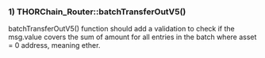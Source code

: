 ### 1) THORChain_Router::batchTransferOutV5()
batchTransferOutV5() function should add a validation to check if the msg.value covers the sum of amount for all entries in the batch where asset = 0 address, meaning ether. 